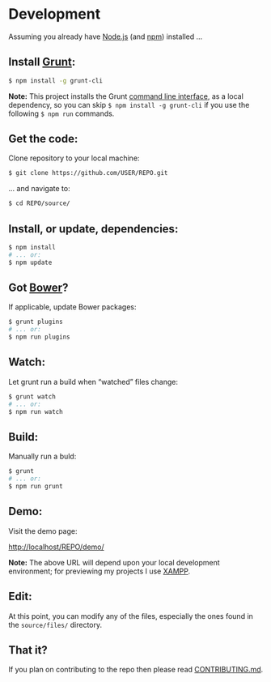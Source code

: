 # Development

Assuming you already have [Node.js](http://nodejs.org/) (and [npm](https://www.npmjs.org/)) installed …

## Install [Grunt](http://gruntjs.com/):

```bash
$ npm install -g grunt-cli
```

**Note:** This project installs the Grunt [command line interface](https://github.com/gruntjs/grunt-cli), as a local dependency, so you can skip `$ npm install -g grunt-cli` if you use the following `$ npm run` commands.

## Get the code:

Clone repository to your local machine:

```bash
$ git clone https://github.com/USER/REPO.git
```

... and navigate to:

```bash
$ cd REPO/source/
```

## Install, or update, dependencies:

```bash
$ npm install
# ... or:
$ npm update
```

## Got [Bower](http://bower.io/)?

If applicable, update Bower packages:

```bash
$ grunt plugins
# ... or:
$ npm run plugins
```

## Watch:

Let grunt run a build when “watched” files change:

```bash
$ grunt watch
# ... or:
$ npm run watch
```

## Build:

Manually run a buld:

```bash
$ grunt
# ... or:
$ npm run grunt
```

## Demo:

Visit the demo page:

<http://localhost/REPO/demo/>

**Note:** The above URL will depend upon your local development environment; for previewing my projects I use [XAMPP](http://www.apachefriends.org/index.html).

## Edit:

At this point, you can modify any of the files, especially the ones found in the `source/files/` directory.

## That it?

If you plan on contributing to the repo then please read [CONTRIBUTING.md](CONTRIBUTING.md).

